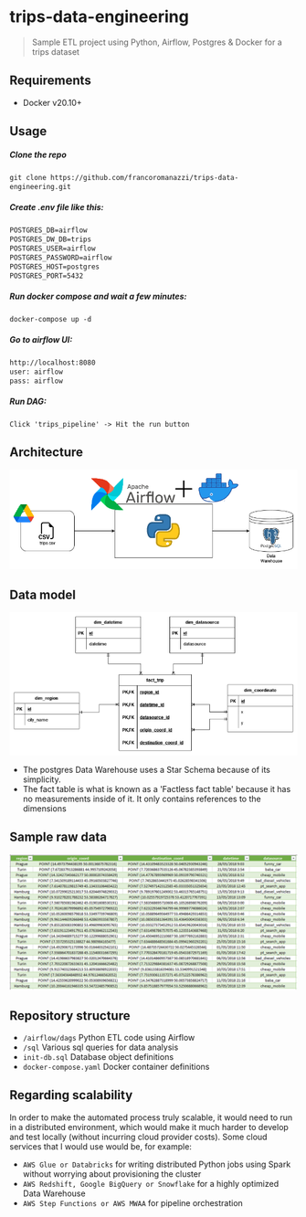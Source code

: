 # trips-data-engineering
> Sample ETL project using Python, Airflow, Postgres & Docker for a trips dataset

## Requirements
* Docker v20.10+

## Usage
##### Clone the repo
```
git clone https://github.com/francoromanazzi/trips-data-engineering.git
```
##### Create .env file like this:
```
POSTGRES_DB=airflow
POSTGRES_DW_DB=trips
POSTGRES_USER=airflow
POSTGRES_PASSWORD=airflow
POSTGRES_HOST=postgres
POSTGRES_PORT=5432
```
##### Run docker compose and wait a few minutes:
```
docker-compose up -d
```
##### Go to airflow UI:
```
http://localhost:8080
user: airflow
pass: airflow
```
##### Run DAG:
```
Click 'trips_pipeline' -> Hit the run button
```

## Architecture

![Architecture](/docs/architecture.png?raw=true 'Architecture')

## Data model

![Datamodel](/docs/entity-relationship.png?raw=true 'ERD')
* The postgres Data Warehouse uses a Star Schema because of its simplicity.
* The fact table is what is known as a 'Factless fact table' because it has no measurements inside of it.
It only contains references to the dimensions

## Sample raw data

![Raw](/docs/raw-data.png?raw=true 'raw')


## Repository structure
* ```/airflow/dags``` Python ETL code using Airflow
* ```/sql``` Various sql queries for data analysis
* ```init-db.sql``` Database object definitions
* ```docker-compose.yaml``` Docker container definitions

## Regarding scalability
In order to make the automated process truly scalable, it would need to run in a distributed environment, which would make it much harder to develop and test locally (without incurring cloud provider costs).
Some cloud services that I would use would be, for example:
* ```AWS Glue or Databricks``` for writing distributed Python jobs using Spark without worrying about provisioning the cluster
* ```AWS Redshift, Google BigQuery or Snowflake``` for a highly optimized Data Warehouse
* ```AWS Step Functions or AWS MWAA``` for pipeline orchestration
